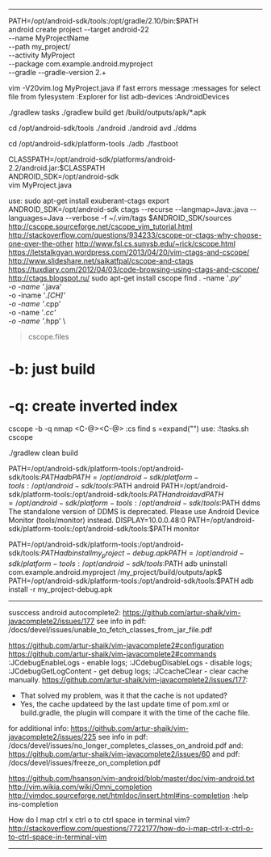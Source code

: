 -----------------------------------------------------------------------------------------------------

PATH=/opt/android-sdk/tools:/opt/gradle/2.10/bin:$PATH \
  android create project --target android-22 \
                         --name MyProjectName \
                         --path my_project/ \
                         --activity MyProject \
                         --package com.example.android.myproject \
                         --gradle --gradle-version 2.+

vim -V20vim.log MyProject.java
if fast errors message
:messages
for select file from fylesystem
:Explorer
for list adb-devices
:AndroidDevices

./gradlew tasks
./gradlew build
get /build/outputs/apk/*.apk

cd /opt/android-sdk/tools
./android
./android avd
./ddms

cd /opt/android-sdk/platform-tools
./adb
./fastboot

CLASSPATH=/opt/android-sdk/platforms/android-2.2/android.jar:$CLASSPATH \
ANDROID_SDK=/opt/android-sdk \
        vim MyProject.java

use:
sudo apt-get install exuberant-ctags
export ANDROID_SDK=/opt/android-sdk
ctags --recurse --langmap=Java:.java --languages=Java --verbose -f ~/.vim/tags $ANDROID_SDK/sources
http://cscope.sourceforge.net/cscope_vim_tutorial.html
http://stackoverflow.com/questions/934233/cscope-or-ctags-why-choose-one-over-the-other
http://www.fsl.cs.sunysb.edu/~rick/cscope.html
https://letstalkgyan.wordpress.com/2013/04/20/vim-ctags-and-cscope/
http://www.slideshare.net/saikatfpal/cscope-and-ctags
https://tuxdiary.com/2012/04/03/code-browsing-using-ctags-and-cscope/
http://ctags.blogspot.ru/
sudo apt-get install cscope
find . -name '*.py' \
-o -name '*.java' \
-o -iname '*.[CH]' \
-o -name '*.cpp' \
-o -name '*.cc' \
-o -name '*.hpp'  \
> cscope.files
# -b: just build
# -q: create inverted index
cscope -b -q
nmap <C-@><C-@> :cs find s <C-R>=expand("<cword>")<CR><CR>
use:
:!tasks.sh cscope

./gradlew clean build

PATH=/opt/android-sdk/platform-tools:/opt/android-sdk/tools:$PATH adb
PATH=/opt/android-sdk/platform-tools:/opt/android-sdk/tools:$PATH android
PATH=/opt/android-sdk/platform-tools:/opt/android-sdk/tools:$PATH android avd
PATH=/opt/android-sdk/platform-tools:/opt/android-sdk/tools:$PATH ddms
The standalone version of DDMS is deprecated.
Please use Android Device Monitor (tools/monitor) instead.
DISPLAY=10.0.0.48:0 PATH=/opt/android-sdk/platform-tools:/opt/android-sdk/tools:$PATH monitor

PATH=/opt/android-sdk/platform-tools:/opt/android-sdk/tools:$PATH adb install my_project-debug.apk
PATH=/opt/android-sdk/platform-tools:/opt/android-sdk/tools:$PATH adb uninstall com.example.android.myproject
/my_project/build/outputs/apk$ PATH=/opt/android-sdk/platform-tools:/opt/android-sdk/tools:$PATH adb install -r my_project-debug.apk

-----------------------------------------------------------------------------------------------------

susccess android autocomplete2: https://github.com/artur-shaik/vim-javacomplete2/issues/177
see info in pdf: /docs/devel/issues/unable_to_fetch_classes_from_jar_file.pdf

https://github.com/artur-shaik/vim-javacomplete2#configuration
https://github.com/artur-shaik/vim-javacomplete2#commands
:JCdebugEnableLogs     - enable logs;
  :JCdebugDisableLogs  - disable logs;
:JCdebugGetLogContent  - get debug logs;
:JCcacheClear          - clear cache manually.
https://github.com/artur-shaik/vim-javacomplete2/issues/177:
- That solved my problem, was it that the cache is not updated?
- Yes, the cache updateed by the last update time of pom.xml or build.gradle,
  the plugin will compare it with the time of the cache file.

for additional info: https://github.com/artur-shaik/vim-javacomplete2/issues/225
see info in pdf: /docs/devel/issues/no_longer_completes_classes_on_android.pdf
and: https://github.com/artur-shaik/vim-javacomplete2/issues/60
and pdf: /docs/devel/issues/freeze_on_completion.pdf

https://github.com/hsanson/vim-android/blob/master/doc/vim-android.txt
http://vim.wikia.com/wiki/Omni_completion
http://vimdoc.sourceforge.net/htmldoc/insert.html#ins-completion
:help ins-completion

How do I map ctrl x ctrl o to ctrl space in terminal vim?
http://stackoverflow.com/questions/7722177/how-do-i-map-ctrl-x-ctrl-o-to-ctrl-space-in-terminal-vim

-----------------------------------------------------------------------------------------------------
